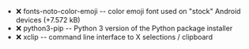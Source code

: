 - :x:  fonts-noto-color-emoji  --	color emoji font used on "stock" Android devices (+7.572 kB)
- :x:  python3-pip  --		Python 3 version of the Python package installer
- :x:  xclip  --		command line interface to X selections / clipboard
